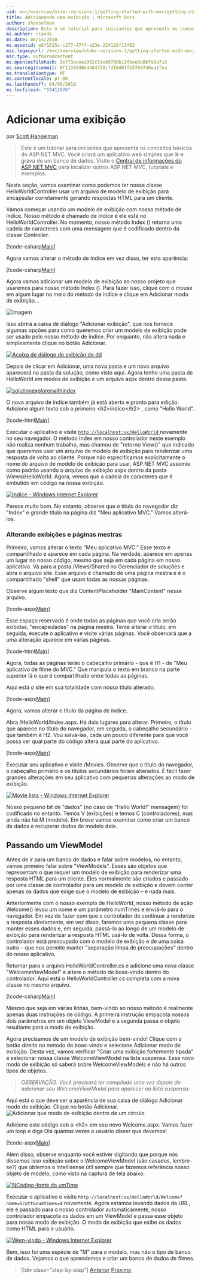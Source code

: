 ```yaml
---
uid: mvc/overview/older-versions-1/getting-started-with-mvc/getting-started-with-mvc-part3
title: Adicionando uma exibição | Microsoft Docs
author: shanselman
description: Este é um tutorial para iniciantes que apresenta os conceitos básicos do ASP.NET MVC. Crie um aplicativo web simples que lê e grava de um banco de dados.
ms.author: riande
ms.date: 08/14/2010
ms.assetid: e8f1515c-c277-47ff-a23e-224118f13f02
msc.legacyurl: /mvc/overview/older-versions-1/getting-started-with-mvc/getting-started-with-mvc-part3
msc.type: authoredcontent
ms.openlocfilehash: 3eff3aceea302c51e6970bb13fbee3a8bf98a71d
ms.sourcegitcommit: 0f1119340e4464720cfd16d0ff15764746ea1fea
ms.translationtype: MT
ms.contentlocale: pt-BR
ms.lasthandoff: 04/09/2019
ms.locfileid: "59411976"
---
```

# <a name="adding-a-view"></a>Adicionar uma exibição

por [Scott Hanselman](https://github.com/shanselman)

> Este é um tutorial para iniciantes que apresenta os conceitos básicos do ASP.NET MVC. Você criará um aplicativo web simples que lê e grava de um banco de dados. Visite o [Central de informações do ASP.NET MVC](../../../index.md) para localizar outros ASP.NET MVC, tutoriais e exemplos.


Nesta seção, vamos examinar como podemos ter nossa classe HelloWorldController usar um arquivo de modelo de exibição para encapsular corretamente gerando respostas HTML para um cliente.

Vamos começar usando um modelo de exibição com nosso método de índice. Nosso método é chamado de índice e ele está no HelloWorldController. No momento, nosso método Index () retorna uma cadeia de caracteres com uma mensagem que é codificado dentro da classe Controller.

[!code-csharp[Main](getting-started-with-mvc-part3/samples/sample1.cs)]

Agora vamos alterar o método de índice em vez disso, ter esta aparência:

[!code-csharp[Main](getting-started-with-mvc-part3/samples/sample2.cs)]

Agora vamos adicionar um modelo de exibição ao nosso projeto que usaremos para nosso método Index (). Para fazer isso, clique com o mouse em algum lugar no meio do método de índice e clique em Adicionar modo de exibição...

![imagem](getting-started-with-mvc-part3/_static/image1.png)

Isso abrirá a caixa de diálogo "Adicionar exibição", que nos fornece algumas opções para como queremos criar um modelo de exibição pode ser usado pelo nosso método de índice. Por enquanto, não altera nada e simplesmente clique no botão Adicionar.

[![Acaixa de diálogo de exibição de dd](getting-started-with-mvc-part3/_static/image3.png)](getting-started-with-mvc-part3/_static/image2.png)

Depois de clicar em Adicionar, uma nova pasta e um novo arquivo aparecerá na pasta da solução, como visto aqui. Agora tenho uma pasta de HelloWorld em modos de exibição e um arquivo aspx dentro dessa pasta.

[![solutionexplorerwithindex](getting-started-with-mvc-part3/_static/image5.png)](getting-started-with-mvc-part3/_static/image4.png)

O novo arquivo de índice também já está aberto e pronto para edição. Adicione algum texto sob o primeiro &lt;h2&gt;índice&lt;/h2&gt; , como "Hello World".

[!code-html[Main](getting-started-with-mvc-part3/samples/sample3.html)]

Executar o aplicativo e visite [ `http://localhost:xx/HelloWorld` ](http://localhostxx) novamente no seu navegador. O método Index em nosso controlador neste exemplo não realiza nenhum trabalho, mas chamou de "retorno View()" que indicado que queremos usar um arquivo de modelo de exibição para renderizar uma resposta de volta ao cliente. Porque não especificamos explicitamente o nome do arquivo de modelo de exibição para usar, ASP.NET MVC assumiu como padrão usando o arquivo de exibição aspx dentro da pasta \Views\HelloWorld. Agora, vemos que a cadeia de caracteres que é embutido em código na nossa exibição.

[![Indice - Windows Internet Explorer](getting-started-with-mvc-part3/_static/image7.png)](getting-started-with-mvc-part3/_static/image6.png)

Parece muito bom. No entanto, observe que o título do navegador diz "Index" e grande título na página diz "Meu aplicativo MVC." Vamos alterá-los.

### <a name="changing-views-and-master-pages"></a>Alterando exibições e páginas mestras

Primeiro, vamos alterar o texto "Meu aplicativo MVC." Esse texto é compartilhado e aparece em cada página. Na verdade, aparece em apenas um lugar no nosso código, mesmo que seja em cada página em nosso aplicativo. Vá para a pasta /Views/Shared no Gerenciador de soluções e abra o arquivo site. Esse arquivo é chamado de uma página mestra e é o compartilhado "shell" que usam todas as nossas páginas.

Observe algum texto que diz ContentPlaceholder "MainContent" nesse arquivo.

[!code-aspx[Main](getting-started-with-mvc-part3/samples/sample4.aspx)]

Esse espaço reservado é onde todas as páginas que você cria serão exibidas, "encapsuladas" na página mestra. Tente alterar o título, em seguida, execute o aplicativo e visite várias páginas. Você observará que a uma alteração aparece em várias páginas.

[!code-html[Main](getting-started-with-mvc-part3/samples/sample5.html)]

Agora, todas as páginas terão o cabeçalho primário - que é H1 - de "Meu aplicativo de filme do MVC." Que manipula o texto em branco na parte superior lá o que é compartilhado entre todas as páginas.

Aqui está o site em sua totalidade com nosso título alterado:

[!code-aspx[Main](getting-started-with-mvc-part3/samples/sample6.aspx)]

Agora, vamos alterar o título da página de índice.

Abra /HelloWorld/Index.aspx. Há dois lugares para alterar. Primeiro, o título que aparece no título do navegador, em seguida, o cabeçalho secundário - que também é H2. Vou salvá-las, cada um pouco diferente para que você possa ver qual parte do código altera qual parte do aplicativo.

[!code-aspx[Main](getting-started-with-mvc-part3/samples/sample7.aspx)]

Executar seu aplicativo e visite /Movies. Observe que o título do navegador, o cabeçalho primário e os títulos secundários foram alterados. É fácil fazer grandes alterações em seu aplicativo com pequenas alterações ao modo de exibição.

[![Movie lista - Windows Internet Explorer](getting-started-with-mvc-part3/_static/image9.png)](getting-started-with-mvc-part3/_static/image8.png)

Nosso pequeno bit de "dados" (no caso de "Hello World!" mensagem) foi codificado no entanto. Temos V (exibições) e temos C (controladores), mas ainda não há M (modelo). Em breve vamos examinar como criar um banco de dados e recuperar dados de modelo dele.

## <a name="passing-a-viewmodel"></a>Passando um ViewModel

Antes de ir para um banco de dados e falar sobre modelos, no entanto, vamos primeiro falar sobre "ViewModels". Esses são objetos que representam o que requer um modelo de exibição para renderizar uma resposta HTML para um cliente. Eles normalmente são criados e passado por uma classe de controlador para um modelo de exibição e devem conter apenas os dados que exige que o modelo de exibição – e nada mais.

Anteriormente com o nosso exemplo de HelloWorld, nosso método de ação Welcome() levou um nome e um parâmetro numTimes e enviá-lo para o navegador. Em vez de fazer com que o controlador de continuar a renderize a resposta diretamente, em vez disso, faremos uma pequena classe para manter esses dados e, em seguida, passá-lo ao longo de um modelo de exibição para renderizar a resposta HTML usá-lo de volta. Dessa forma, o controlador está preocupado com o modelo de exibição e de uma coisa outro – que nos permite manter "separação limpa de preocupações" dentro do nosso aplicativo.

Retornar para o arquivo HelloWorldController.cs e adicione uma nova classe "WelcomeViewModel" e altere o método de boas-vindo dentro do controlador. Aqui está o HelloWorldController.cs completa com a nova classe no mesmo arquivo.

[!code-csharp[Main](getting-started-with-mvc-part3/samples/sample8.cs)]

Mesmo que seja em várias linhas, bem-vindo ao nosso método é realmente apenas duas instruções de código. A primeira instrução empacota nossos dois parâmetros em um objeto ViewModel e a segunda passa o objeto resultante para o modo de exibição.

Agora precisamos de um modelo de exibição bem-vindo! Clique com o botão direito no método de boas-vindo e selecione Adicionar modo de exibição. Desta vez, vamos verificar "Criar uma exibição fortemente tipada" e selecionar nossa classe WelcomeViewModel na lista suspensa. Esse novo modo de exibição só saberá sobre WelcomeViewModels e não há outros tipos de objetos.

> *OBSERVAÇÃO: Você precisará ter compilado uma vez depois de adicionar seu WelcomeViewModel para aparecer na lista suspensa.*


Aqui está o que deve ser a aparência de sua caixa de diálogo Adicionar modo de exibição. Clique no botão Adicionar. ![Adicionar que modo de exibição dentro de um círculo](getting-started-with-mvc-part3/_static/image10.png)

Adicione este código sob o &lt;h2&gt; em seu novo Welcome.aspx. Vamos fazer um loop e diga Olá quantas vezes o usuário disser que devemos!

[!code-aspx[Main](getting-started-with-mvc-part3/samples/sample9.aspx)]

Além disso, observe enquanto você estiver digitando que porque nós dissemos isso exibição sobre o WelcomeViewModel (são casados, lembre-se?) que obtemos o Intellisense útil sempre que fazemos referência nosso objeto de modelo, como visto na captura de tela abaixo:

[![NCódigo-fonte do umTime](getting-started-with-mvc-part3/_static/image12.png)](getting-started-with-mvc-part3/_static/image11.png)

Executar o aplicativo e visite `http://localhost:xx/HelloWorld/Welcome?name=Scott&numtimes=4` novamente. Agora estamos levando dados da URL, ele é passado para o nosso controlador automaticamente, nosso controlador empacota os dados em um ViewModel e passa esse objeto para nosso modo de exibição. O modo de exibição que exibe os dados como HTML para o usuário.

[![Wem-vindo - Windows Internet Explorer](getting-started-with-mvc-part3/_static/image14.png)](getting-started-with-mvc-part3/_static/image13.png)

Bem, isso foi uma espécie de "M" para o modelo, mas não o tipo de banco de dados. Vejamos o que aprendemos e criar um banco de dados de filmes.

> [!div class="step-by-step"]
> [Anterior](getting-started-with-mvc-part2.md)
> [Próximo](getting-started-with-mvc-part4.md)
